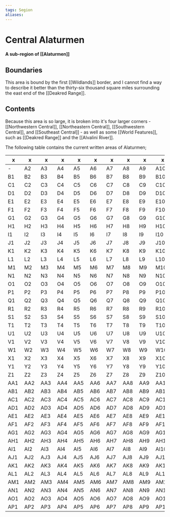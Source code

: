 ```yaml
---
tags: Segion
aliases:
---
```

# Central Alaturmen
#### A sub-region of [[Alaturmen]]
## Boundaries
This area is bound by the first [[Wildlands]] border, and I cannot find a way to describe it better than the thirty-six thousand square miles surrounding the east end of the [[Deakred Range]].

## Contents
Because this area is so large, it is broken into it's four larger corners - [[Northwestern Central]], [[Northeastern Central]], [[Southwestern Central]], and [[Southeast Central]] - as well as some [[World Features]], such as [[Deakred Range]] and the [[Alvalini River]].

The following table contains the current written areas of Alaturmen;

| x   | x   | x   | x   | x   | x   | x   | x   | x   | x    | x    | x    | x    | x    | x    | x    | x    | x    | x    | x    | x    | x    | x    | x    | x    | x    | x    | x    | x    | x    | x    | x    |
| --- | --- | --- | --- | --- | --- | --- | --- | --- | ---- | ---- | ---- | ---- | ---- | ---- | ---- | ---- | ---- | ---- | ---- | ---- | ---- | ---- | ---- | ---- | ---- | ---- | ---- | ---- | ---- | ---- | ---- |
| -   | A2  | A3  | A4  | A5  | A6  | A7  | A8  | A9  | A10  | A11  | A12  | A13  | A14  | A15  | A16  | A17  | A18  | A19  | A20  | A21  | A22  | A23  | A24  | A25  | A26  | A27  | A28  | A29  | A30  | A31  | A32  |
| B1  | B2  | B3  | B4  | B5  | B6  | B7  | B8  | B9  | B10  | B11  | B12  | B13  | B14  | B15  | B16  | B17  | B18  | B19  | B20  | B21  | B22  | B23  | B24  | B25  | B26  | B27  | B28  | B29  | B30  | B31  | B32  |
| C1  | C2  | C3  | C4  | C5  | C6  | C7  | C8  | C9  | C10  | C11  | C12  | C13  | C14  | C15  | C16  | C17  | C18  | C19  | C20  | C21  | C22  | C23  | C24  | C25  | C26  | C27  | C28  | C29  | C30  | C31  | C32  |
| D1  | D2  | D3  | D4  | D5  | D6  | D7  | D8  | D9  | D10  | D11  | D12  | D13  | D14  | D15  | D16  | D17  | D18  | D19  | D20  | D21  | D22  | D23  | D24  | D25  | D26  | D27  | D28  | D29  | D30  | D31  | D32  |
| E1  | E2  | E3  | E4  | E5  | E6  | E7  | E8  | E9  | E10  | E11  | E12  | E13  | E14  | E15  | E16  | E17  | E18  | E19  | E20  | E21  | E22  | E23  | E24  | E25  | E26  | E27  | E28  | E29  | E30  | E31  | E32  |
| F1  | F2  | F3  | F4  | F5  | F6  | F7  | F8  | F9  | F10  | F11  | F12  | F13  | F14  | F15  | F16  | F17  | F18  | F19  | F20  | F21  | F22  | F23  | F24  | F25  | F26  | F27  | D28  | F29  | F30  | F31  | F32  |
| G1  | G2  | G3  | G4  | G5  | G6  | G7  | G8  | G9  | G10  | G11  | G12  | G13  | G14  | G15  | G16  | G17  | G18  | G19  | G20  | G21  | G22  | G23  | G24  | G25  | G26  | G27  | G28  | G29  | G30  | G31  | G32  |
| H1  | H2  | H3  | H4  | H5  | H6  | H7  | H8  | H9  | H10  | H11  | H12  | H13  | H14  | H15  | H16  | H17  | H18  | H19  | H20  | H21  | H22  | H23  | H24  | H25  | H26  | H27  | H28  | H29  | H30  | H31  | H32  |
| I1  | I2  | I3  | I4  | I5  | I6  | I7  | I8  | I9  | I10  | I11  | I12  | I13  | I14  | I15  | I16  | I17  | I18  | I19  | I20  | I21  | I22  | I23  | I24  | I25  | I26  | I27  | I28  | I29  | I30  | I31  | I32  |
| J1  | J2  | J3  | J4  | J5  | J6  | J7  | J8  | J9  | J10  | J11  | J12  | J13  | J14  | J15  | J16  | J17  | J18  | J19  | J20  | J21  | J22  | J23  | J24  | J25  | J26  | J27  | J28  | J29  | J30  | J31  | J32  |
| K1  | K2  | K3  | K4  | K5  | K6  | K7  | K8  | K9  | K10  | K11  | K12  | K13  | K14  | K15  | K16  | K17  | K18  | K19  | K20  | K21  | K22  | K23  | K24  | K25  | K26  | K27  | K28  | K29  | K30  | K31  | K32  |
| L1  | L2  | L3  | L4  | L5  | L6  | L7  | L8  | L9  | L10  | L11  | L12  | L13  | L14  | L15  | L16  | L17  | L18  | L19  | L20  | L21  | L22  | L23  | L24  | L25  | L26  | L27  | L28  | L29  | L30  | L31  | L32  |
| M1  | M2  | M3  | M4  | M5  | M6  | M7  | M8  | M9  | M10  | M11  | M12  | M13  | M14  | M15  | M16  | M17  | M18  | M19  | M20  | M21  | M22  | M23  | M24  | M25  | M26  | M27  | M28  | M29  | M30  | M31  | M32  |
| N1  | N2  | N3  | N4  | N5  | N6  | N7  | N8  | N9  | N10  | N11  | N12  | N13  | N14  | N15  | N16  | N17  | N18  | N19  | N20  | N21  | N22  | N23  | N24  | N25  | N26  | N27  | N28  | N29  | N30  | N31  | N32  |
| O1  | O2  | O3  | O4  | O5  | O6  | O7  | O8  | O9  | O10  | O11  | O12  | O13  | O14  | O15  | O16  | O17  | O18  | O19  | O20  | O21  | O22  | O23  | O24  | O25  | O26  | O27  | O28  | O29  | O30  | O31  | O32  |
| P1  | P2  | P3  | P4  | P5  | P6  | P7  | P8  | P9  | P10  | P11  | P12  | P13  | P14  | P15  | P16  | P17  | P18  | P19  | P20  | P21  | P22  | P23  | P24  | P25  | P26  | P27  | P28  | P29  | P30  | P31  | P32  |
| Q1  | Q2  | Q3  | Q4  | Q5  | Q6  | Q7  | Q8  | Q9  | Q10  | Q11  | Q12  | Q13  | Q14  | Q15  | Q16  | Q17  | Q18  | Q19  | Q20  | Q21  | Q22  | Q23  | Q24  | Q25  | Q26  | Q27  | Q28  | Q29  | Q30  | Q31  | Q32  |
| R1  | R2  | R3  | R4  | R5  | R6  | R7  | R8  | R9  | R10  | R11  | R12  | R13  | R14  | R15  | R16  | R17  | R18  | R19  | R20  | R21  | R22  | R23  | R24  | R25  | R26  | R27  | R28  | R29  | R30  | R31  | R32  |
| S1  | S2  | S3  | S4  | S5  | S6  | S7  | S8  | S9  | S10  | S11  | S12  | S13  | S14  | S15  | S16  | S17  | S18  | S19  | S20  | S21  | S22  | S23  | S24  | S25  | S26  | S27  | S28  | S29  | S30  | S31  | S32  |
| T1  | T2  | T3  | T4  | T5  | T6  | T7  | T8  | T9  | T10  | T11  | T12  | T13  | T14  | T15  | T16  | T17  | T18  | T19  | T20  | T21  | T22  | T23  | T24  | T25  | T26  | T27  | T28  | T29  | T30  | T31  | T32  |
| U1  | U2  | U3  | U4  | U5  | U6  | U7  | U8  | U9  | U10  | U11  | U12  | U13  | U14  | U15  | U16  | U17  | U18  | U19  | U20  | U21  | U22  | U23  | U24  | U25  | U26  | U27  | U28  | U29  | U30  | U31  | U32  |
| V1  | V2  | V3  | V4  | V5  | V6  | V7  | V8  | V9  | V10  | V11  | V12  | V13  | V14  | V15  | V16  | V17  | V18  | V19  | V20  | V21  | V22  | V23  | V24  | V25  | V26  | V27  | V28  | V29  | V30  | V31  | V32  |
| W1  | W2  | W3  | W4  | W5  | W6  | W7  | W8  | W9  | W10  | W11  | W12  | W13  | W14  | W15  | W16  | W17  | W18  | W19  | W20  | W21  | W22  | W23  | W24  | W25  | W26  | W27  | W28  | W29  | W30  | W31  | W32  |
| X1  | X2  | X3  | X4  | X5  | X6  | X7  | X8  | X9  | X10  | X11  | X12  | X13  | X14  | X15  | X16  | X17  | X18  | X19  | X20  | X21  | X22  | X23  | X24  | X25  | X26  | X27  | X28  | X29  | X30  | X31  | X32  |
| Y1  | Y2  | Y3  | Y4  | Y5  | Y6  | Y7  | Y8  | Y9  | Y10  | Y11  | Y12  | Y13  | Y14  | Y15  | Y16  | Y17  | Y18  | Y19  | Y20  | Y21  | Y22  | Y23  | Y24  | Y25  | Y26  | Y27  | Y28  | Y29  | Y30  | Y31  | Y32  |
| Z1  | Z2  | Z3  | Z4  | Z5  | Z6  | Z7  | Z8  | Z9  | Z10  | Z11  | Z12  | Z13  | Z14  | Z15  | Z16  | Z17  | Z18  | Z19  | Z20  | Z21  | Z22  | Z23  | Z24  | Z25  | Z26  | Z27  | Z28  | Z29  | Z30  | Z31  | Z32  |
| AA1 | AA2 | AA3 | AA4 | AA5 | AA6 | AA7 | AA8 | AA9 | AA10 | AA11 | AA12 | AA13 | AA14 | AA15 | AA16 | AA17 | AA18 | AA19 | AA20 | AA21 | AA22 | AA23 | AA24 | AA25 | AA26 | AA27 | AA28 | AA29 | AA30 | AA31 | AA32 |
| AB1 | AB2 | AB3 | AB4 | AB5 | AB6 | AB7 | AB8 | AB9 | AB10 | AB11 | AB12 | AB13 | AB14 | AB15 | AB16 | AB17 | AB18 | AB19 | AB20 | AB21 | AB22 | AB23 | AB24 | AB25 | AB26 | AB27 | AB28 | AB29 | AB30 | AB31 | AB32 |
| AC1 | AC2 | AC3 | AC4 | AC5 | AC6 | AC7 | AC8 | AC9 | AC10 | AC11 | AC12 | AC13 | AC14 | AC15 | AC16 | AC17 | AC18 | AC19 | AC20 | AC21 | AC22 | AC23 | AC24 | AC25 | AC26 | AC27 | AC28 | AC29 | AC30 | AC31 | AC32 |
| AD1 | AD2 | AD3 | AD4 | AD5 | AD6 | AD7 | AD8 | AD9 | AD10 | AD11 | AD12 | AD13 | AD14 | AD15 | AD16 | AD17 | AD18 | AD19 | AD20 | AD21 | AD22 | AD23 | AD24 | AD25 | AD26 | AD27 | AD28 | AD29 | AD30 | AD31 | AD32 |
| AE1 | AE2 | AE3 | AE4 | AE5 | AE6 | AE7 | AE8 | AE9 | AE10 | AE11 | AE12 | AE13 | AE14 | AE15 | AE16 | AE17 | AE18 | AE19 | AE20 | AE21 | AE22 | AE23 | AE24 | AE25 | AE26 | AE27 | AE28 | AE29 | AE30 | AE31 | AE32 |
| AF1 | AF2 | AF3 | AF4 | AF5 | AF6 | AF7 | AF8 | AF9 | AF10 | AF11 | AF12 | AF13 | AF14 | AF15 | AF16 | AF17 | AF18 | AF19 | AF20 | AF21 | AF22 | AF23 | AF24 | AF25 | AF26 | AF27 | AF28 | AF29 | AF30 | AF31 | AF32 |
| AG1 | AG2 | AG3 | AG4 | AG5 | AG6 | AG7 | AG8 | AG9 | AG10 | AG11 | AG12 | AG13 | AG14 | AG15 | AG16 | AG17 | AG18 | AG19 | AG20 | AG21 | AG22 | AG23 | AG24 | AG25 | AG26 | AG27 | AG28 | AG29 | AG30 | AG31 | AG32 |
| AH1 | AH2 | AH3 | AH4 | AH5 | AH6 | AH7 | AH8 | AH9 | AH10 | AH11 | AH12 | AH13 | AH14 | AH15 | AH16 | AH17 | AH18 | AH19 | AH20 | AH21 | AH22 | AH23 | AH24 | AH25 | AH26 | AH27 | AH28 | AH29 | AH30 | AH31 | AH32 |
| AI1 | AI2 | AI3 | AI4 | AI5 | AI6 | AI7 | AI8 | AI9 | AI10 | AI11 | AI12 | AI13 | AI14 | AI15 | AI16 | AI17 | AI18 | AI19 | AI20 | AI21 | AI22 | AI23 | AI24 | AI25 | AI26 | AI27 | AI28 | AI29 | AI30 | AI31 | AI32 |
| AJ1 | AJ2 | AJ3 | AJ4 | AJ5 | AJ6 | AJ7 | AJ8 | AJ9 | AJ10 | AJ11 | AJ12 | AJ13 | AJ14 | AJ15 | AJ16 | AJ17 | AJ18 | AJ19 | AJ20 | AJ21 | AJ22 | AJ23 | AJ24 | AJ25 | AJ26 | AJ27 | AJ28 | AJ29 | AJ30 | AJ31 | AJ32 |
| AK1 | AK2 | AK3 | AK4 | AK5 | AK6 | AK7 | AK8 | AK9 | AK10 | AK11 | AK12 | AK13 | AK14 | AK15 | AK16 | AK17 | AK18 | AK19 | AK20 | AK21 | AK22 | AK23 | AK24 | AK25 | AK26 | AK27 | AK28 | AK29 | AK30 | AK31 | AK32 |
| AL1 | AL2 | AL3 | AL4 | AL5 | AL6 | AL7 | AL8 | AL9 | AL10 | AL11 | AL12 | AL13 | AL14 | AL15 | AL16 | AL17 | AL18 | AL19 | AL20 | AL21 | AL22 | AL23 | AL24 | AL25 | AL26 | AL27 | AL28 | AL29 | AL30 | AL31 | AL32 |
| AM1 | AM2 | AM3 | AM4 | AM5 | AM6 | AM7 | AM8 | AM9 | AM10 | AM11 | AM12 | AM13 | AM14 | AM15 | AM16 | AM17 | AM18 | AM19 | AM20 | AM21 | AM22 | AM23 | AM24 | AM25 | AM26 | AM27 | AM28 | AM29 | AM30 | AM31 | AM32 |
| AN1 | AN2 | AN3 | AN4 | AN5 | AN6 | AN7 | AN8 | AN9 | AN10 | AN11 | AN12 | AN13 | AN14 | AN15 | AN16 | AN17 | AN18 | AN19 | AN20 | AN21 | AN22 | AN23 | AN24 | AN25 | AN26 | AN27 | AN28 | AN29 | AN30 | AN31 | AN32 |
| AO1 | AO2 | AO3 | AO4 | AO5 | AO6 | AO7 | AO8 | AO9 | AO10 | AO11 | AO12 | AO13 | AO14 | AO15 | AO16 | AO17 | AO18 | AO19 | AO20 | AO21 | AO22 | AO23 | AO24 | AO25 | AO26 | AO27 | AO28 | AO29 | AO30 | AO31 | AO32 |
| AP1 | AP2 | AP3 | AP4 | AP5 | AP6 | AP7 | AP8 | AP9 | AP10 | AP11 | AP12 | AP13 | AP14 | AP15 | AP16 | AP17 | AP18 | AP19 | AP20 | AP21 | AP22 | AP23 | AP24 | AP25 | AP26 | AP27 | AP28 | AP29 | AP30 | AP31 | AP32 |
